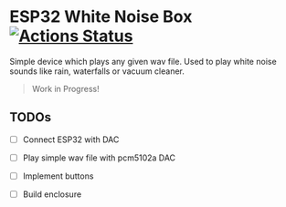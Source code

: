 ESP32 White Noise Box 
[![Actions Status](https://github.com/stetro/white-noise-box/workflows/PlatformIO/badge.svg)](https://github.com/stetro/white-noise-box/actions)
==============

Simple device which plays any given wav file. Used to play white noise sounds like rain, waterfalls or vacuum cleaner.

> Work in Progress!

TODOs
-----

- [ ] Connect ESP32 with DAC
- [ ] Play simple wav file with pcm5102a DAC
- [ ] Implement buttons
- [ ] Build enclosure


